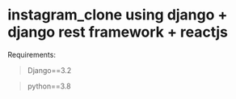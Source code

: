 # instagram_clone using django + django rest framework + reactjs

Requirements:

> Django==3.2

> python==3.8
